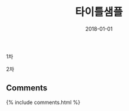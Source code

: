 ﻿---
layout:  post 
title:  "타이틀샘플"
date: 2018-01-01
categories: explanation
tags: 
---
1차


2차

## Comments

{% include comments.html %}